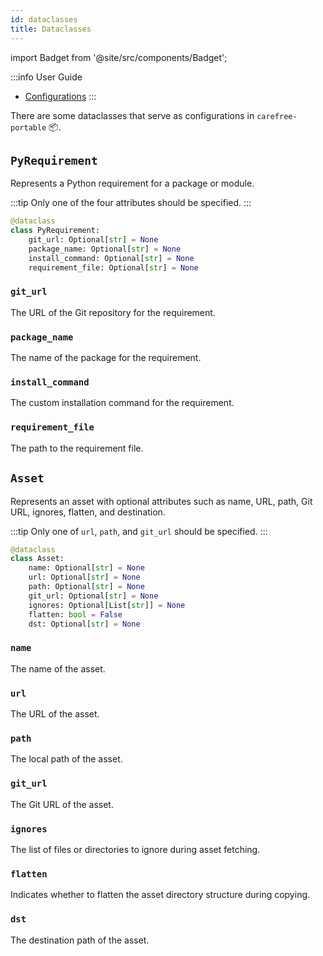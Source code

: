 ```yaml
---
id: dataclasses
title: Dataclasses
---
```


import Badget from '@site/src/components/Badget';

:::info User Guide
* [Configurations](/docs/user-guides/configurations)
:::

There are some dataclasses that serve as configurations in `carefree-portable` 📦️.

## `PyRequirement`

Represents a Python requirement for a package or module.

:::tip
Only one of the four attributes should be specified.
:::

```python title="cfport/config.py"
@dataclass
class PyRequirement:
    git_url: Optional[str] = None
    package_name: Optional[str] = None
    install_command: Optional[str] = None
    requirement_file: Optional[str] = None
```

### `git_url`

<Badget type="str" defaultValue="None" />

The URL of the Git repository for the requirement.

### `package_name`

<Badget type="str" defaultValue="None" />

The name of the package for the requirement.

### `install_command`

<Badget type="str" defaultValue="None" />

The custom installation command for the requirement.

### `requirement_file`

<Badget type="str" defaultValue="None" />

The path to the requirement file.

## `Asset`

Represents an asset with optional attributes such as name, URL, path, Git URL, ignores, flatten, and destination.

:::tip
Only one of `url`, `path`, and `git_url` should be specified.
:::

```python title="cfport/config.py"
@dataclass
class Asset:
    name: Optional[str] = None
    url: Optional[str] = None
    path: Optional[str] = None
    git_url: Optional[str] = None
    ignores: Optional[List[str]] = None
    flatten: bool = False
    dst: Optional[str] = None
```

### `name`

<Badget type="str" defaultValue="None" />

The name of the asset.

### `url`

<Badget type="str" defaultValue="None" />

The URL of the asset.

### `path`

<Badget type="str" defaultValue="None" />

The local path of the asset.

### `git_url`

<Badget type="str" defaultValue="None" />

The Git URL of the asset.

### `ignores`

<Badget type="List[str]" defaultValue="None" />

The list of files or directories to ignore during asset fetching.

### `flatten`

<Badget type="bool" defaultValue="False" />

Indicates whether to flatten the asset directory structure during copying.

### `dst`

<Badget type="str" defaultValue="None" />

The destination path of the asset.

